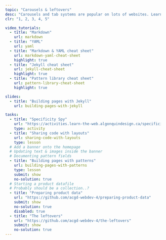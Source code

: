 ```yaml
---
topic: "Carousels & leftovers"
desc: "Carousels and tab systems are popular on lots of websites. Learn to implement a functional and reusable carousel without JavaScript."
clr: "1, 2, 3, 4, 5"

video_tutorials:
  - title: "Markdown"
    url: markdown
  - title: "YAML"
    url: yaml
  - title: "Markdown & YAML cheat sheet"
    url: markdown-yaml-cheat-sheet
    highlight: true
  - title: "Jekyll cheat sheet"
    url: jekyll-cheat-sheet
    highlight: true
  - title: "Pattern library cheat sheet"
    url: pattern-library-cheat-sheet
    highlight: true

slides:
  - title: "Building pages with Jekyll"
    url: building-pages-with-jekyll

tasks:
  - title: "Specificity Spy"
    url: "https://activities.learn-the-web.algonquindesign.ca/specificity-spy/"
    type: activity
  - title: "Sharing code with layouts"
    url: sharing-code-with-layouts
    type: lesson
  # Add a banner onto the homepage
  # Updating text & images inside the banner
  # Documenting pattern fields
  - title: "Building pages with patterns"
    url: building-pages-with-patterns
    type: lesson
    submit: show
    no-solution: true
  # Starting a product datafile
  # Probably should be a collection..?
  - title: "Preparing product data"
    url: "https://github.com/acgd-webdev-4/preparing-product-data"
    submit: show
    no-solution: true
    disabled: true
  - title: "The leftovers"
    url: "https://github.com/acgd-webdev-4/the-leftovers"
    submit: show
    no-solution: true
---
```

